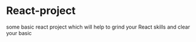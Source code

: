 # React-project
some basic react project which will help to grind your React skills and clear your basic

